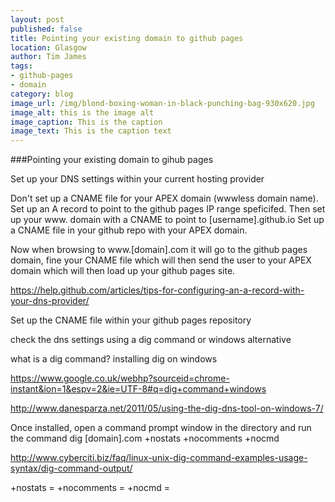 ```yaml
---
layout: post
published: false
title: Pointing your existing domain to github pages
location: Glasgow
author: Tim James
tags:
- github-pages
- domain
category: blog
image_url: /img/blond-boxing-woman-in-black-punching-bag-930x620.jpg
image_alt: this is the image alt
image_caption: This is the caption
image_text: This is the caption text
---
```


###Pointing your existing domain to gihub pages

Set up your DNS settings within your current hosting provider

Don't set up a CNAME file for your APEX domain (wwwless domain name). Set up an A record to point to the github pages IP range speficifed. Then set up your www. domain with a CNAME to point to [username].github.io
Set up a CNAME file in your github repo with your APEX domain.

Now when browsing to www.[domain].com it will go to the github pages domain, fine your CNAME file which will then send the user to your APEX domain which will then load up your github pages site.

https://help.github.com/articles/tips-for-configuring-an-a-record-with-your-dns-provider/

Set up the CNAME file within your github pages repository

check the dns settings using a dig command or windows alternative

what is a dig command?
installing dig on windows

https://www.google.co.uk/webhp?sourceid=chrome-instant&ion=1&espv=2&ie=UTF-8#q=dig+command+windows

http://www.danesparza.net/2011/05/using-the-dig-dns-tool-on-windows-7/

Once installed, open a command prompt window in the directory and run the command
    dig [domain].com +nostats +nocomments +nocmd

http://www.cyberciti.biz/faq/linux-unix-dig-command-examples-usage-syntax/dig-command-output/

+nostats = 
+nocomments =
+nocmd =

<!--excerpt-->